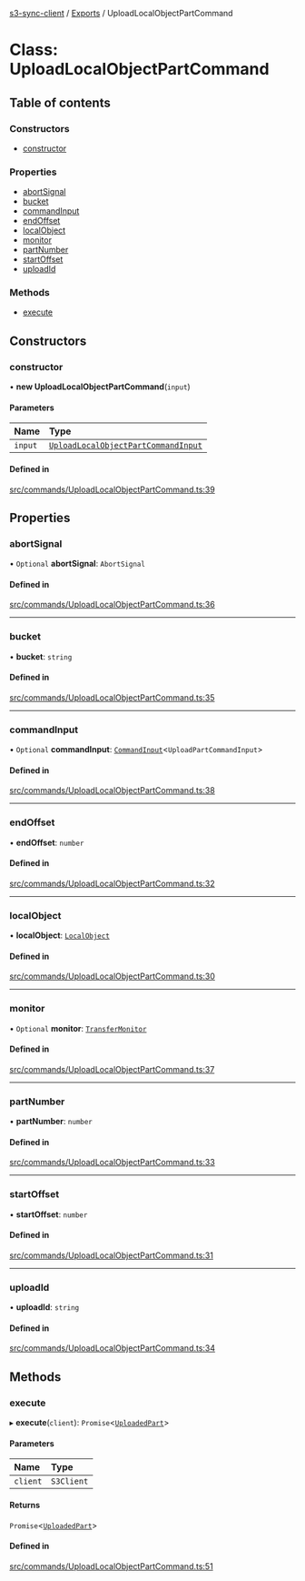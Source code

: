 [s3-sync-client](../README.md) / [Exports](../modules.md) / UploadLocalObjectPartCommand

# Class: UploadLocalObjectPartCommand

## Table of contents

### Constructors

- [constructor](UploadLocalObjectPartCommand.md#constructor)

### Properties

- [abortSignal](UploadLocalObjectPartCommand.md#abortsignal)
- [bucket](UploadLocalObjectPartCommand.md#bucket)
- [commandInput](UploadLocalObjectPartCommand.md#commandinput)
- [endOffset](UploadLocalObjectPartCommand.md#endoffset)
- [localObject](UploadLocalObjectPartCommand.md#localobject)
- [monitor](UploadLocalObjectPartCommand.md#monitor)
- [partNumber](UploadLocalObjectPartCommand.md#partnumber)
- [startOffset](UploadLocalObjectPartCommand.md#startoffset)
- [uploadId](UploadLocalObjectPartCommand.md#uploadid)

### Methods

- [execute](UploadLocalObjectPartCommand.md#execute)

## Constructors

### constructor

• **new UploadLocalObjectPartCommand**(`input`)

#### Parameters

| Name | Type |
| :------ | :------ |
| `input` | [`UploadLocalObjectPartCommandInput`](../modules.md#uploadlocalobjectpartcommandinput) |

#### Defined in

[src/commands/UploadLocalObjectPartCommand.ts:39](https://github.com/jeanbmar/s3-sync-client/blob/168acbf/src/commands/UploadLocalObjectPartCommand.ts#L39)

## Properties

### abortSignal

• `Optional` **abortSignal**: `AbortSignal`

#### Defined in

[src/commands/UploadLocalObjectPartCommand.ts:36](https://github.com/jeanbmar/s3-sync-client/blob/168acbf/src/commands/UploadLocalObjectPartCommand.ts#L36)

___

### bucket

• **bucket**: `string`

#### Defined in

[src/commands/UploadLocalObjectPartCommand.ts:35](https://github.com/jeanbmar/s3-sync-client/blob/168acbf/src/commands/UploadLocalObjectPartCommand.ts#L35)

___

### commandInput

• `Optional` **commandInput**: [`CommandInput`](../modules.md#commandinput)<`UploadPartCommandInput`\>

#### Defined in

[src/commands/UploadLocalObjectPartCommand.ts:38](https://github.com/jeanbmar/s3-sync-client/blob/168acbf/src/commands/UploadLocalObjectPartCommand.ts#L38)

___

### endOffset

• **endOffset**: `number`

#### Defined in

[src/commands/UploadLocalObjectPartCommand.ts:32](https://github.com/jeanbmar/s3-sync-client/blob/168acbf/src/commands/UploadLocalObjectPartCommand.ts#L32)

___

### localObject

• **localObject**: [`LocalObject`](LocalObject.md)

#### Defined in

[src/commands/UploadLocalObjectPartCommand.ts:30](https://github.com/jeanbmar/s3-sync-client/blob/168acbf/src/commands/UploadLocalObjectPartCommand.ts#L30)

___

### monitor

• `Optional` **monitor**: [`TransferMonitor`](TransferMonitor.md)

#### Defined in

[src/commands/UploadLocalObjectPartCommand.ts:37](https://github.com/jeanbmar/s3-sync-client/blob/168acbf/src/commands/UploadLocalObjectPartCommand.ts#L37)

___

### partNumber

• **partNumber**: `number`

#### Defined in

[src/commands/UploadLocalObjectPartCommand.ts:33](https://github.com/jeanbmar/s3-sync-client/blob/168acbf/src/commands/UploadLocalObjectPartCommand.ts#L33)

___

### startOffset

• **startOffset**: `number`

#### Defined in

[src/commands/UploadLocalObjectPartCommand.ts:31](https://github.com/jeanbmar/s3-sync-client/blob/168acbf/src/commands/UploadLocalObjectPartCommand.ts#L31)

___

### uploadId

• **uploadId**: `string`

#### Defined in

[src/commands/UploadLocalObjectPartCommand.ts:34](https://github.com/jeanbmar/s3-sync-client/blob/168acbf/src/commands/UploadLocalObjectPartCommand.ts#L34)

## Methods

### execute

▸ **execute**(`client`): `Promise`<[`UploadedPart`](../modules.md#uploadedpart)\>

#### Parameters

| Name | Type |
| :------ | :------ |
| `client` | `S3Client` |

#### Returns

`Promise`<[`UploadedPart`](../modules.md#uploadedpart)\>

#### Defined in

[src/commands/UploadLocalObjectPartCommand.ts:51](https://github.com/jeanbmar/s3-sync-client/blob/168acbf/src/commands/UploadLocalObjectPartCommand.ts#L51)

